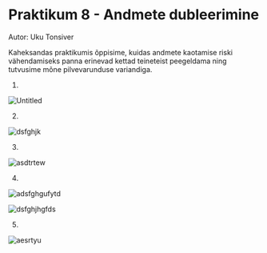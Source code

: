 # Praktikum 8 - Andmete dubleerimine
Autor: Uku Tonsiver

Kaheksandas praktikumis õppisime, kuidas andmete kaotamise riski vähendamiseks panna erinevad kettad teineteist peegeldama ning tutvusime mõne pilvevarunduse variandiga.

1.
![Untitled](https://user-images.githubusercontent.com/92918498/201176939-ab18b090-f91b-494b-a153-bfb8e5e8eb0d.jpg)

2.
![dsfghjk](https://user-images.githubusercontent.com/92918498/201177669-3114f66f-cbb0-4417-ba92-b3429ec74239.jpg)

3.
![asdtrtew](https://user-images.githubusercontent.com/92918498/201177914-f72fd4c5-5bf1-4401-9fd3-fac713b46487.jpg)

4.
![adsfghgufytd](https://user-images.githubusercontent.com/92918498/201178032-c6f12c5c-62ec-4fdb-b362-e599faa6b9b0.jpg)

![dsfghjhgfds](https://user-images.githubusercontent.com/92918498/201178047-ef024e2a-b804-465d-b47e-9cf69e45e3ec.jpg)

5.
![aesrtyu](https://user-images.githubusercontent.com/92918498/201178125-301c2298-afd0-4708-8c7c-f0449cc6b63b.jpg)

